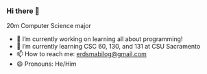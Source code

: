 ### Hi there 👋

<!--
**erdsmabilog/erdsmabilog** is a ✨ _special_ ✨ repository because its `README.md` (this file) appears on your GitHub profile.

Here are some ideas to get you started:

- 🔭 I’m currently working on ...
- 🌱 I’m currently learning ...
- 👯 I’m looking to collaborate on ...
- 🤔 I’m looking for help with ...
- 💬 Ask me about ...
- 📫 How to reach me: ...
- 😄 Pronouns: ...
- ⚡ Fun fact: ...
-->
20m Computer Science major
- 🔭 I’m currently working on learning all about programming!
- 🌱 I’m currently learning CSC 60, 130, and 131 at CSU Sacramento
- 📫 How to reach me: erdsmabilog@gmail.com
- 😄 Pronouns: He/Him
